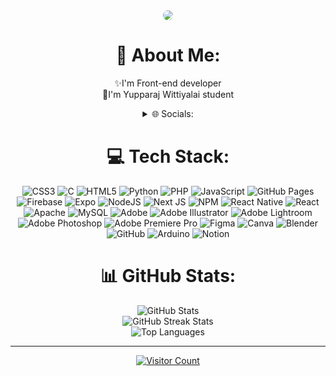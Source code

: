 <div align="center">

<img style="margin:auto; border-radius:100px;" src="https://c.tenor.com/i4OpcMEFJtcAAAAC/tenor.gif">
<!-- anya https://c.tenor.com/ogXKu8sMNRMAAAAC/tenor.gif -->

  
  # 💫 About Me:
  ✨I'm Front-end developer<br>📖I'm Yupparaj Wittiyalai student

  <details>
  <summary>🌐 Socials:</summary>
  <a href="https://instagram.com/trophoston"><img src="https://img.shields.io/badge/Instagram-%23E4405F.svg?logo=Instagram&logoColor=white" alt="Instagram"></a>
  </details>

  # 💻 Tech Stack:
  <img src="https://img.shields.io/badge/css3-%231572B6.svg?style=flat&logo=css3&logoColor=white" alt="CSS3"> 
  <img src="https://img.shields.io/badge/c-%2300599C.svg?style=flat&logo=c&logoColor=white" alt="C"> 
  <img src="https://img.shields.io/badge/html5-%23E34F26.svg?style=flat&logo=html5&logoColor=white" alt="HTML5"> 
  <img src="https://img.shields.io/badge/python-3670A0?style=flat&logo=python&logoColor=ffdd54" alt="Python"> 
  <img src="https://img.shields.io/badge/php-%23777BB4.svg?style=flat&logo=php&logoColor=white" alt="PHP"> 
  <img src="https://img.shields.io/badge/javascript-%23323330.svg?style=flat&logo=javascript&logoColor=%23F7DF1E" alt="JavaScript"> 
  <img src="https://img.shields.io/badge/github%20pages-121013?style=flat&logo=github&logoColor=white" alt="GitHub Pages"> 
  <img src="https://img.shields.io/badge/firebase-%23039BE5.svg?style=flat&logo=firebase" alt="Firebase"> 
  <img src="https://img.shields.io/badge/expo-1C1E24?style=flat&logo=expo&logoColor=#D04A37" alt="Expo"> 
  <img src="https://img.shields.io/badge/node.js-6DA55F?style=flat&logo=node.js&logoColor=white" alt="NodeJS"> 
  <img src="https://img.shields.io/badge/Next-black?style=flat&logo=next.js&logoColor=white" alt="Next JS"> 
  <img src="https://img.shields.io/badge/NPM-%23CB3837.svg?style=flat&logo=npm&logoColor=white" alt="NPM"> 
  <img src="https://img.shields.io/badge/react_native-%2320232a.svg?style=flat&logo=react&logoColor=%2361DAFB" alt="React Native"> 
  <img src="https://img.shields.io/badge/react-%2320232a.svg?style=flat&logo=react&logoColor=%2361DAFB" alt="React"> 
  <img src="https://img.shields.io/badge/apache-%23D42029.svg?style=flat&logo=apache&logoColor=white" alt="Apache"> 
  <img src="https://img.shields.io/badge/mysql-4479A1.svg?style=flat&logo=mysql&logoColor=white" alt="MySQL"> 
  <img src="https://img.shields.io/badge/adobe-%23FF0000.svg?style=flat&logo=adobe&logoColor=white" alt="Adobe"> 
  <img src="https://img.shields.io/badge/adobe%20illustrator-%23FF9A00.svg?style=flat&logo=adobe%20illustrator&logoColor=white" alt="Adobe Illustrator"> 
  <img src="https://img.shields.io/badge/Adobe%20Lightroom-31A8FF.svg?style=flat&logo=Adobe%20Lightroom&logoColor=white" alt="Adobe Lightroom"> 
  <img src="https://img.shields.io/badge/adobe%20photoshop-%2331A8FF.svg?style=flat&logo=adobe%20photoshop&logoColor=white" alt="Adobe Photoshop"> 
  <img src="https://img.shields.io/badge/Adobe%20Premiere%20Pro-9999FF.svg?style=flat&logo=Adobe%20Premiere%20Pro&logoColor=white" alt="Adobe Premiere Pro"> 
  <img src="https://img.shields.io/badge/figma-%23F24E1E.svg?style=flat&logo=figma&logoColor=white" alt="Figma"> 
  <img src="https://img.shields.io/badge/Canva-%2300C4CC.svg?style=flat&logo=Canva&logoColor=white" alt="Canva"> 
  <img src="https://img.shields.io/badge/blender-%23F5792A.svg?style=flat&logo=blender&logoColor=white" alt="Blender"> 
  <img src="https://img.shields.io/badge/github-%23121011.svg?style=flat&logo=github&logoColor=white" alt="GitHub"> 
  <img src="https://img.shields.io/badge/-Arduino-00979D?style=flat&logo=Arduino&logoColor=white" alt="Arduino"> 
  <img src="https://img.shields.io/badge/Notion-%23000000.svg?style=flat&logo=notion&logoColor=white" alt="Notion">

  # 📊 GitHub Stats:
  <img src="https://github-readme-stats.vercel.app/api?username=trophoston&theme=react&hide_border=false&include_all_commits=false&count_private=false" alt="GitHub Stats"><br/>
  <img src="https://github-readme-streak-stats.herokuapp.com/?user=trophoston&theme=react&hide_border=false" alt="GitHub Streak Stats"><br/>
  <img src="https://github-readme-stats.vercel.app/api/top-langs/?username=trophoston&theme=react&hide_border=false&include_all_commits=false&count_private=false&layout=compact" alt="Top Languages">

  ---
  <a href="https://visitcount.itsvg.in"><img src="https://visitcount.itsvg.in/api?id=trophoston&icon=2&color=0" alt="Visitor Count"></a>

</div>
